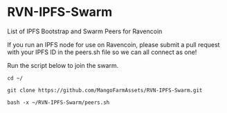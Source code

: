 # RVN-IPFS-Swarm
List of IPFS Bootstrap and Swarm Peers for Ravencoin

If you run an IPFS node for use on Ravencoin, please submit a pull request with your IPFS ID in the peers.sh file so we can all connect as one!


Run the script below to join the swarm.

```
cd ~/

git clone https://github.com/MangoFarmAssets/RVN-IPFS-Swarm.git

bash -x ~/RVN-IPFS-Swarm/peers.sh

```
